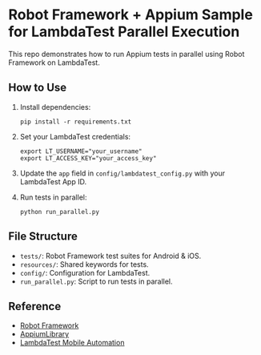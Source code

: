 # Robot Framework + Appium Sample for LambdaTest Parallel Execution

This repo demonstrates how to run Appium tests in parallel using Robot Framework on LambdaTest.

## How to Use

1. Install dependencies:
   ```
   pip install -r requirements.txt
   ```

2. Set your LambdaTest credentials:
   ```
   export LT_USERNAME="your_username"
   export LT_ACCESS_KEY="your_access_key"
   ```

3. Update the `app` field in `config/lambdatest_config.py` with your LambdaTest App ID.

4. Run tests in parallel:
   ```
   python run_parallel.py
   ```

## File Structure

- `tests/`: Robot Framework test suites for Android & iOS.
- `resources/`: Shared keywords for tests.
- `config/`: Configuration for LambdaTest.
- `run_parallel.py`: Script to run tests in parallel.

## Reference

- [Robot Framework](https://robotframework.org/)
- [AppiumLibrary](https://github.com/serhatbolsu/robotframework-appiumlibrary)
- [LambdaTest Mobile Automation](https://www.lambdatest.com/support/docs/appium-mobile-app-automation/)